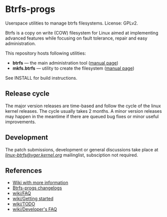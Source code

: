 Btrfs-progs
===========

Userspace utilities to manage btrfs filesystems.
License: GPLv2.

Btrfs is a copy on write (COW) filesystem for Linux aimed at implementing
advanced features while focusing on fault tolerance, repair and easy
administration.


This repository hosts following utilities:

* **btrfs** &mdash; the main administration tool ([manual page](https://btrfs.wiki.kernel.org/index.php/Manpage/btrfs))
* **mkfs.btrfs** &mdash; utility to create the filesystem ([manual page](https://btrfs.wiki.kernel.org/index.php/Manpage/mkfs.btrfs))

See INSTALL for build instructions.

Release cycle
-------------

The major version releases are time-based and follow the cycle of the linux
kernel releases. The cycle usually takes 2 months. A minor version releases may
happen in the meantime if there are queued bug fixes or minor useful
improvements.

Development
-----------

The patch submissions, development or general discussions take place at
*linux-btrfs@vger.kernel.org* mailinglist, subsciption not required.

References
----------

* [Wiki with more information](https://btrfs.wiki.kernel.org)
* [Btrfs-progs changelogs](https://btrfs.wiki.kernel.org/index.php/Changelog#By_version_.28btrfs-progs.29)
* [wiki/FAQ](https://btrfs.wiki.kernel.org/index.php/FAQ)
* [wiki/Getting started](https://btrfs.wiki.kernel.org/index.php/Getting_started)
* [wiki/TODO](https://btrfs.wiki.kernel.org/index.php/Project_ideas#Userspace_tools_projects)
* [wiki/Developer's FAQ](https://btrfs.wiki.kernel.org/index.php/Developer's_FAQ)
